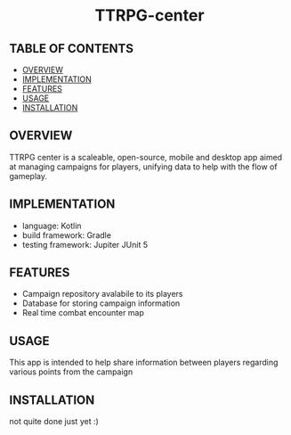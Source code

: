 <div align="center">
    <h1>TTRPG-center</h1>
</div>

## TABLE OF CONTENTS
- [OVERVIEW](#overview)
- [IMPLEMENTATION](#implementation)
- [FEATURES](#features)
- [USAGE](#usage)
- [INSTALLATION](#installation)

## OVERVIEW 
TTRPG center is a scaleable, open-source, mobile and desktop app aimed at managing campaigns for players, unifying data to help with the flow of gameplay.

## IMPLEMENTATION
* language: Kotlin
* build framework: Gradle
* testing framework: Jupiter JUnit 5 

## FEATURES
* Campaign repository avalabile to its players
* Database for storing campaign information
* Real time combat encounter map

## USAGE
This app is intended to help share information between players regarding various points from the campaign 

## INSTALLATION
not quite done just yet :)

